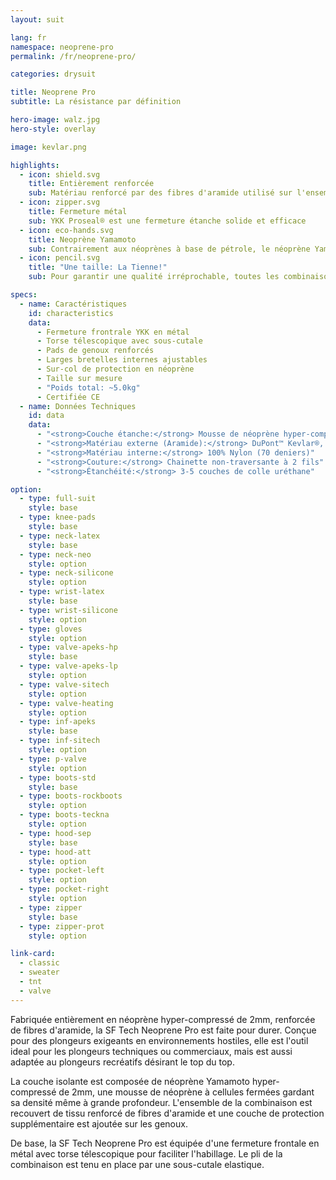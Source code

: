 ```yaml
---
layout: suit

lang: fr
namespace: neoprene-pro
permalink: /fr/neoprene-pro/

categories: drysuit

title: Neoprene Pro
subtitle: La résistance par définition

hero-image: walz.jpg
hero-style: overlay

image: kevlar.png

highlights:
  - icon: shield.svg
    title: Entièrement renforcée
    sub: Matériau renforcé par des fibres d'aramide utilisé sur l'ensemble de la combinaison
  - icon: zipper.svg
    title: Fermeture métal
    sub: YKK Proseal® est une fermeture étanche solide et efficace
  - icon: eco-hands.svg
    title: Neoprène Yamamoto
    sub: Contrairement aux néoprènes à base de pétrole, le néoprène Yamamoto est fabriqué à 99.7% de roche de calcaire
  - icon: pencil.svg
    title: "Une taille: La Tienne!"
    sub: Pour garantir une qualité irréprochable, toutes les combinaisons SF Tech sont faites sur mesure, avec ton choix d'options et de couleurs.

specs:
  - name: Caractéristiques
    id: characteristics
    data: 
      - Fermeture frontrale YKK en métal
      - Torse télescopique avec sous-cutale
      - Pads de genoux renforcés
      - Larges bretelles internes ajustables
      - Sur-col de protection en néoprène
      - Taille sur mesure
      - "Poids total: ~5.0kg"
      - Certifiée CE
  - name: Données Techniques
    id: data
    data:
      - "<strong>Couche étanche:</strong> Mousse de néoprène hyper-compressée de 2mm"
      - "<strong>Matériau externe (Aramide):</strong> DuPont™ Kevlar®, Nylon, Spandex"
      - "<strong>Matériau interne:</strong> 100% Nylon (70 deniers)"
      - "<strong>Couture:</strong> Chainette non-traversante à 2 fils"
      - "<strong>Étanchéité:</strong> 3-5 couches de colle uréthane"

option:
  - type: full-suit
    style: base
  - type: knee-pads
    style: base
  - type: neck-latex
    style: base
  - type: neck-neo
    style: option
  - type: neck-silicone
    style: option
  - type: wrist-latex
    style: base
  - type: wrist-silicone
    style: option
  - type: gloves
    style: option
  - type: valve-apeks-hp
    style: base
  - type: valve-apeks-lp
    style: option
  - type: valve-sitech
    style: option
  - type: valve-heating
    style: option
  - type: inf-apeks
    style: base
  - type: inf-sitech
    style: option
  - type: p-valve
    style: option
  - type: boots-std
    style: base
  - type: boots-rockboots
    style: option
  - type: boots-teckna
    style: option
  - type: hood-sep
    style: base
  - type: hood-att
    style: option
  - type: pocket-left
    style: option
  - type: pocket-right
    style: option
  - type: zipper
    style: base
  - type: zipper-prot
    style: option

link-card:
  - classic
  - sweater
  - tnt
  - valve
---
```

Fabriquée entièrement en néoprène hyper-compressé de 2mm, renforcée de fibres d'aramide, la SF Tech Neoprene Pro est faite pour durer. Conçue pour des plongeurs exigeants en environnements hostiles, elle est l'outil ideal pour les plongeurs techniques ou commerciaux, mais est aussi adaptée au plongeurs recréatifs désirant le top du top.

La couche isolante est composée de néoprène Yamamoto hyper-compressé de 2mm, une mousse de néoprène à cellules fermées gardant sa densité même à grande profondeur. L'ensemble de la combinaison est recouvert de tissu renforcé de fibres d'aramide et une couche de protection supplémentaire est ajoutée sur les genoux.

De base, la SF Tech Neoprene Pro est équipée d'une fermeture frontale en métal avec torse télescopique pour faciliter l'habillage. Le pli de la combinaison est tenu en place par une sous-cutale elastique.
